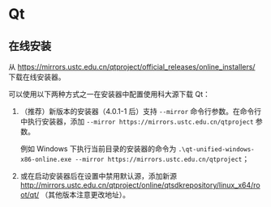 # Qt

## 在线安装

从
<https://mirrors.ustc.edu.cn/qtproject/official_releases/online_installers/>
下载在线安装器。

可以使用以下两种方式之一在安装器中配置使用科大源下载 Qt：

1. （推荐）新版本的安装器（4.0.1-1 后）支持 `--mirror` 命令行参数。在命令行中执行安装器，添加
    `--mirror https://mirrors.ustc.edu.cn/qtproject` 参数。

    例如 Windows
    下执行当前目录的安装器的命令为
    `.\qt-unified-windows-x86-online.exe --mirror https://mirrors.ustc.edu.cn/qtproject`；
2. 或在启动安装器后在设置中禁用默认源，添加新源
    <http://mirrors.ustc.edu.cn/qtproject/online/qtsdkrepository/linux_x64/root/qt/>
    （其他版本注意更改地址）。

